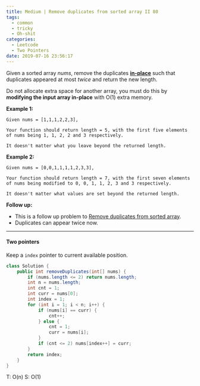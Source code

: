 ```yaml
---
title: Medium | Remove duplicates from sorted array II 80
tags:
  - common
  - tricky
  - Oh-shit
categories:
  - Leetcode
  - Two Pointers
date: 2019-07-16 23:56:17
---
```


Given a sorted array *nums*, remove the duplicates [**in-place**](https://en.wikipedia.org/wiki/In-place_algorithm) such that duplicates appeared at most *twice* and return the new length.

Do not allocate extra space for another array, you must do this by **modifying the input array in-place** with O(1) extra memory.

<!--more-->

**Example 1:**

```
Given nums = [1,1,1,2,2,3],

Your function should return length = 5, with the first five elements of nums being 1, 1, 2, 2 and 3 respectively.

It doesn't matter what you leave beyond the returned length.
```

**Example 2:**

```
Given nums = [0,0,1,1,1,1,2,3,3],

Your function should return length = 7, with the first seven elements of nums being modified to 0, 0, 1, 1, 2, 3 and 3 respectively.

It doesn't matter what values are set beyond the returned length.
```

**Follow up:**  

* This is a follow up problem to [Remove duplicates from sorted array](https://aranne.github.io/2019/07/19/26-Remove-duplicates-from-sorted-array/).
* Duplicates can appear twice now.

---

#### Two pointers

Keep a `index` pointer to current available position.

```java
class Solution {
    public int removeDuplicates(int[] nums) {
        if (nums.length <= 2) return nums.length;
        int n = nums.length;
        int cnt = 1;
        int curr = nums[0];
        int index = 1;
        for (int i = 1; i < n; i++) {
            if (nums[i] == curr) {
                cnt++;
            } else {
                cnt = 1;
                curr = nums[i];
            }
            if (cnt <= 2) nums[index++] = curr;
        }
        return index;
    }
}
```

T: O(n)			S: O(1)